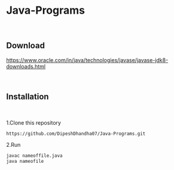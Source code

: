 # Java-Programs

<br>

## Download

https://www.oracle.com/in/java/technologies/javase/javase-jdk8-downloads.html

<br>

## Installation

<br>

1.Clone this repository

```html
https://github.com/DipeshDhandha07/Java-Programs.git
```

2.Run

```html
javac nameoffile.java
java nameofile
```
